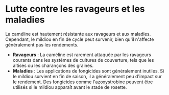 # Lutte contre les ravageurs et les maladies

La caméline est hautement résistante aux ravageurs et aux maladies. Cependant, le mildiou en fin de cycle peut survenir, bien qu'il n'affecte généralement pas les rendements.

- **Ravageurs** : La caméline est rarement attaquée par les ravageurs courants dans les systèmes de cultures de couverture, tels que les altises ou les charançons des graines.
- **Maladies** : Les applications de fongicides sont généralement inutiles. Si le mildiou survient en fin de saison, il a généralement peu d'impact sur le rendement. Des fongicides comme l'azoxystrobine peuvent être utilisés si le mildiou apparaît avant le stade de rosette.